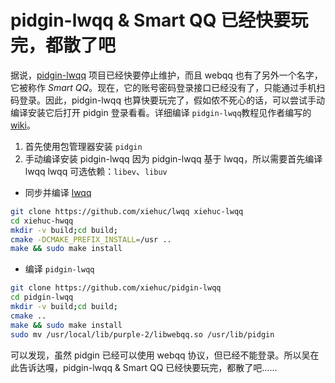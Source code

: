 # pidgin-lwqq & Smart QQ 已经快要玩完，都散了吧
据说，[pidgin-lwqq](https://github.com/xiehuc/pidgin-lwqq) 项目已经快要停止维护，而且 webqq 也有了另外一个名字，它被称作 *Smart QQ*。现在，它的账号密码登录接口已经没有了，只能通过手机扫码登录。因此，pidgin-lwqq 也算快要玩完了，假如侬不死心的话，可以尝试手动编译安装它后打开 pidgin 登录看看。详细编译 `pidgin-lwqq`教程见作者编写的 [wiki](https://github.com/xiehuc/lwqq/wiki/Build-From-Source)。
1. 首先使用包管理器安装 `pidgin`
2. 手动编译安装 pidgin-lwqq
因为 pidgin-lwqq 基于 lwqq，所以需要首先编译 lwqq
lwqq 可选依赖：`libev`、`libuv`
 + 同步并编译 [lwqq](https://github.com/xiehuc/lwqq)
```Bash
git clone https://github.com/xiehuc/lwqq xiehuc-lwqq
cd xiehuc-hwqq
mkdir -v build;cd build;
cmake -DCMAKE_PREFIX_INSTALL=/usr ..
make && sudo make install
```
 + 编译 `pidgin-lwqq`
```Bash
git clone https://github.com/xiehuc/pidgin-lwqq
cd pidgin-lwqq
mkdir -v build;cd build;
cmake ..
make && sudo make install 
sudo mv /usr/local/lib/purple-2/libwebqq.so /usr/lib/pidgin
```

可以发现，虽然 pidgin 已经可以使用 webqq 协议，但已经不能登录。所以吴在此告诉达嘎，pidgin-lwqq & Smart QQ 已经快要玩完，都散了吧……
